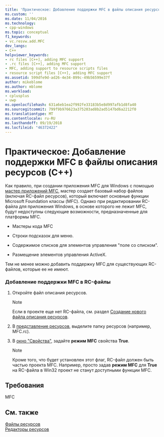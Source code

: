 ```yaml
---
title: 'Практическое: Добавление поддержки MFC в файлы описания ресурсов (C++) | Документация Майкрософт'
ms.custom: ''
ms.date: 11/04/2016
ms.technology:
- cpp-windows
ms.topic: conceptual
f1_keywords:
- vc.resvw.add.MFC
dev_langs:
- C++
helpviewer_keywords:
- rc files [C++], adding MFC support
- .rc files [C++], adding MFC support
- MFC, adding support to resource scripts files
- resource script files [C++], adding MFC support
ms.assetid: 599dfe9d-ad26-4e34-899c-49b56599e37f
author: mikeblome
ms.author: mblome
ms.workload:
- cplusplus
- uwp
ms.openlocfilehash: 631a6eb1ea2f992fe33183b5e8d997afb1d8fa40
ms.sourcegitcommit: 799f9b976623a375203ad8b2ad5147bd6a2212f0
ms.translationtype: MT
ms.contentlocale: ru-RU
ms.lasthandoff: 09/19/2018
ms.locfileid: "46372422"
---
```

# <a name="how-to-add-mfc-support-to-resource-script-files-c"></a>Практическое: Добавление поддержки MFC в файлы описания ресурсов (C++)

Как правило, при создании приложения MFC для Windows с помощью [мастер приложений MFC](../mfc/reference/mfc-application-wizard.md), мастер создает базовый набор файлов (включая RC-файл ресурсов), который включает основные функции Microsoft Foundation классы (MFC). Однако при редактировании RC-файла для приложения Windows, в основе которого не лежит MFC, будут недоступны следующие возможности, предназначенные для платформы MFC.

- Мастеры кода MFC

- Строки подсказок для меню.

- Содержимое списков для элементов управления "поле со списком".

- Размещение элементов управления ActiveX.

Тем не менее можно добавить поддержку MFC для существующих RC-файлов, которые ее не имеют.

### <a name="to-add-mfc-support-to-rc-files"></a>Добавление поддержки MFC в RC-файлы

1. Откройте файл описания ресурсов.

   > [!NOTE]
   > Если в проекте еще нет RC-файла, см. раздел [Создание нового файла описания ресурсов](../windows/how-to-create-a-resource-script-file.md).

2. В [представление ресурсов](../windows/resource-view-window.md), выделите папку ресурсов (например, MFC.rc).

3. В [окно "Свойства"](/visualstudio/ide/reference/properties-window), задайте **режим MFC** свойства **True**.

   > [!NOTE]
   > Кроме того, что будет установлен этот флаг, RC-файл должен быть частью проекта MFC. Например, просто задав **режим MFC** для **True** на RC-файла в Win32 проект не станут доступными функции MFC.

## <a name="requirements"></a>Требования

MFC

## <a name="see-also"></a>См. также

[Файлы ресурсов](../windows/resource-files-visual-studio.md)<br/>
[Редакторы ресурсов](../windows/resource-editors.md)
